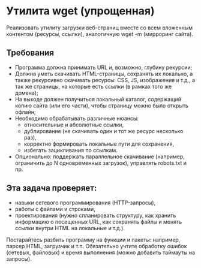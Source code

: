 # Утилита wget (упрощенная)

Реализовать утилиту загрузки веб-страниц вместе со всем вложенным 
контентом (ресурсы, ссылки), аналогичную wget -m (мирроринг сайта).

## Требования
- Программа должна принимать URL и, возможно, глубину рекурсии;
- Должна уметь скачивать HTML-страницы, сохранять их локально, а также 
рекурсивно скачивать ресурсы: CSS, JS, изображения и т.д., а так же 
страницы, на которые есть ссылки (в рамках того же домена);
- На выходе должен получиться локальный каталог, содержащий копию 
сайта (или его части), чтобы страницу можно было открыть офлайн;
- Необходимо обрабатывать различные нюансы: 
    - относительные и абсолютные ссылки, 
    - дублирование (не скачивать один и тот же ресурс несколько раз), 
    - корректно формировать локальные пути для сохранения, 
    - избегать зацикливания по ссылкам.
- Опционально: поддержать параллельное скачивание (например, 
ограничить до N одновременных загрузок), управлять robots.txt и пр.

## Эта задача проверяет:
- навыки сетевого программирования (HTTP-запросы), 
- работы с файлами и строками,
- проектирования (нужно спланировать структуру, как хранить информацию о 
посещенных URL, как сохранять файлы и менять ссылки внутри HTML на локальные и т.д.).

Постарайтесь разбить программу на функции и пакеты: например, парсер HTML, загрузчик и т.п.
Обязательно учтите обработку ошибок (сетевых, файловых) и время выполнения (можно добавить таймауты на запросы).
